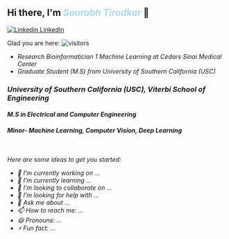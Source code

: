 ## Hi there, I'm <B><i><font color = lightblue>Sourabh Tirodkar</font></b></i> 👋


[![Linkedin](https://i.stack.imgur.com/gVE0j.png) LinkedIn](https://www.linkedin.com/in/sourabhtirodkar/)
&nbsp;

Glad you are here: ![visitors](https://visitor-badge.glitch.me/badge?page_id=SourabhTirodkar)
&nbsp;


 * <i>Research Bioinformatician 1 Machine Learning at Cedars Sinai Medical Center
 * <i>Graduate Student (M.S) from University of Southern California (USC) </i>

### University of Southern California (USC), Viterbi School of Engineering <br></h2>
#### M.S in Electrical and Computer Engineering <br>
#### Minor- Machine Learning, Computer Vision, Deep Learning</h3>
<!--
**SourabhTirodkar/SourabhTirodkar** is a ✨ _special_ ✨ repository because its `README.md` (this file) appears on your GitHub profile.
-->
&nbsp;

Here are some ideas to get you started:

- 🔭 I’m currently working on ...
- 🌱 I’m currently learning ...
- 👯 I’m looking to collaborate on ...
- 🤔 I’m looking for help with ...
- 💬 Ask me about ...
- 📫 How to reach me: ...
- 😄 Pronouns: ...
- ⚡ Fun fact: ...

